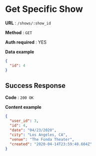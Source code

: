 # Get Specific Show

**URL** : `/shows/:show_id`

**Method** : `GET`

**Auth required** : YES

**Data example**

```json
{
  "id": 4
}
```

## Success Response

**Code** : `200 OK`

**Content example**

```json
{
  "user_id": 3,
  "id": 4,
  "date": "04/23/2020",
  "city": "Los Angeles, CA",
  "venue": "The Fonda Theater",
  "created": "2020-04-14T23:59:48.604Z"
}
```
